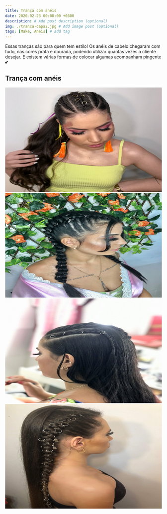 ```yaml
---
title: Trança com anéis
date: 2020-02-23 00:00:00 +0300
description: # Add post description (optional)
img: ./tranca-capa2.jpg # Add image post (optional)
tags: [Make, Anéis] # add tag
---
```


Essas tranças são para quem tem estilo! Os anéis de cabelo chegaram com tudo, nas cores prata e dourada, podendo utilizar quantas vezes a cliente desejar. E existem várias formas de colocar algumas acompanham pingente 💕

## Trança com anéis

![Trança com anéis](./tranca1-post2.jpg)
![Trança com anéis](./tranca2-post2.jpg)
![Trança com anéis](./tranca3-post22.jpg)
![Trança com anéis](./tranca4-post2.jpg)
